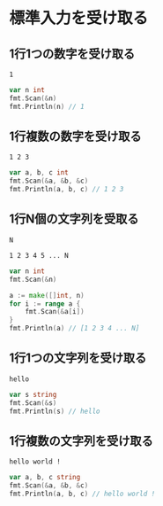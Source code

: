 # 標準入力を受け取る

## 1行1つの数字を受け取る
```
1
```

```go
var n int
fmt.Scan(&n)
fmt.Println(n) // 1
```

## 1行複数の数字を受け取る
```
1 2 3
```

```go
var a, b, c int
fmt.Scan(&a, &b, &c)
fmt.Println(a, b, c) // 1 2 3
```

## 1行N個の文字列を受取る
```
N

1 2 3 4 5 ... N
```

```go
var n int
fmt.Scan(&n)

a := make([]int, n)
for i := range a {
	fmt.Scan(&a[i])
}
fmt.Println(a) // [1 2 3 4 ... N]
```

## 1行1つの文字列を受け取る
```
hello
```

```go
var s string
fmt.Scan(&s)
fmt.Println(s) // hello
```

## 1行複数の文字列を受け取る
```
hello world !
```

```go
var a, b, c string
fmt.Scan(&a, &b, &c)
fmt.Println(a, b, c) // hello world !
```
